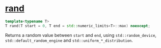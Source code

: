 # [rand](rand.hpp)

```cpp
template<typename T>
T rand(T start = 0, T end = std::numeric_limits<T>::max) noexcept;
```

Returns a random value between `start` and `end`, using `std::random_device`, `std::default_random_engine` and `std::uniform_*_distribution`.
